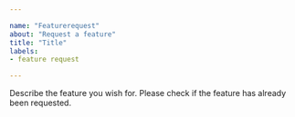 ```yaml
---

name: "Featurerequest"
about: "Request a feature"
title: "Title"
labels:
- feature request

---
```

Describe the feature you wish for. Please check if the feature has already been
requested.
